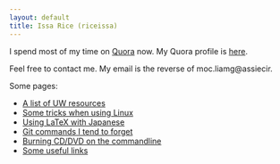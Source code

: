 ```yaml
---
layout: default
title: Issa Rice (riceissa)
---
```


I spend most of my time on [Quora](https://quora.com) now.
My Quora profile is [here](https://www.quora.com/Issa-Rice).

Feel free to contact me.
My email is the reverse of moc.liamg@assiecir.

Some pages:

- [A list of UW resources](./uw/resources.html)
- [Some tricks when using Linux](./computing/tricks.html)
- [Using LaTeX with Japanese](./computing/japanese_latex.html)
- [Git commands I tend to forget](./computing/git.html)
- [Burning CD/DVD on the commandline](./computing/wodim.html)
- [Some useful links](./links.html)
